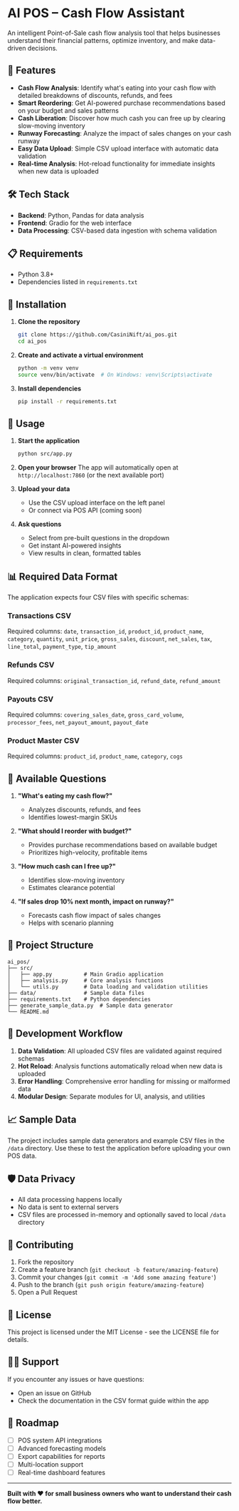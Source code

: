 # AI POS – Cash Flow Assistant

An intelligent Point-of-Sale cash flow analysis tool that helps businesses understand their financial patterns, optimize inventory, and make data-driven decisions.

## 🚀 Features

- **Cash Flow Analysis**: Identify what's eating into your cash flow with detailed breakdowns of discounts, refunds, and fees
- **Smart Reordering**: Get AI-powered purchase recommendations based on your budget and sales patterns
- **Cash Liberation**: Discover how much cash you can free up by clearing slow-moving inventory
- **Runway Forecasting**: Analyze the impact of sales changes on your cash runway
- **Easy Data Upload**: Simple CSV upload interface with automatic data validation
- **Real-time Analysis**: Hot-reload functionality for immediate insights when new data is uploaded

## 🛠️ Tech Stack

- **Backend**: Python, Pandas for data analysis
- **Frontend**: Gradio for the web interface
- **Data Processing**: CSV-based data ingestion with schema validation

## 📋 Requirements

- Python 3.8+
- Dependencies listed in `requirements.txt`

## 🔧 Installation

1. **Clone the repository**
   ```bash
   git clone https://github.com/CasiniNift/ai_pos.git
   cd ai_pos
   ```

2. **Create and activate a virtual environment**
   ```bash
   python -m venv venv
   source venv/bin/activate  # On Windows: venv\Scripts\activate
   ```

3. **Install dependencies**
   ```bash
   pip install -r requirements.txt
   ```

## 🚀 Usage

1. **Start the application**
   ```bash
   python src/app.py
   ```

2. **Open your browser**
   The app will automatically open at `http://localhost:7860` (or the next available port)

3. **Upload your data**
   - Use the CSV upload interface on the left panel
   - Or connect via POS API (coming soon)

4. **Ask questions**
   - Select from pre-built questions in the dropdown
   - Get instant AI-powered insights
   - View results in clean, formatted tables

## 📊 Required Data Format

The application expects four CSV files with specific schemas:

### Transactions CSV
Required columns: `date`, `transaction_id`, `product_id`, `product_name`, `category`, `quantity`, `unit_price`, `gross_sales`, `discount`, `net_sales`, `tax`, `line_total`, `payment_type`, `tip_amount`

### Refunds CSV
Required columns: `original_transaction_id`, `refund_date`, `refund_amount`

### Payouts CSV
Required columns: `covering_sales_date`, `gross_card_volume`, `processor_fees`, `net_payout_amount`, `payout_date`

### Product Master CSV
Required columns: `product_id`, `product_name`, `category`, `cogs`

## 🎯 Available Questions

1. **"What's eating my cash flow?"**
   - Analyzes discounts, refunds, and fees
   - Identifies lowest-margin SKUs

2. **"What should I reorder with budget?"**
   - Provides purchase recommendations based on available budget
   - Prioritizes high-velocity, profitable items

3. **"How much cash can I free up?"**
   - Identifies slow-moving inventory
   - Estimates clearance potential

4. **"If sales drop 10% next month, impact on runway?"**
   - Forecasts cash flow impact of sales changes
   - Helps with scenario planning

## 📁 Project Structure

```
ai_pos/
├── src/
│   ├── app.py          # Main Gradio application
│   ├── analysis.py     # Core analysis functions
│   └── utils.py        # Data loading and validation utilities
├── data/               # Sample data files
├── requirements.txt    # Python dependencies
├── generate_sample_data.py  # Sample data generator
└── README.md
```

## 🔄 Development Workflow

1. **Data Validation**: All uploaded CSV files are validated against required schemas
2. **Hot Reload**: Analysis functions automatically reload when new data is uploaded
3. **Error Handling**: Comprehensive error handling for missing or malformed data
4. **Modular Design**: Separate modules for UI, analysis, and utilities

## 📈 Sample Data

The project includes sample data generators and example CSV files in the `/data` directory. Use these to test the application before uploading your own POS data.

## 🛡️ Data Privacy

- All data processing happens locally
- No data is sent to external servers
- CSV files are processed in-memory and optionally saved to local `/data` directory

## 🤝 Contributing

1. Fork the repository
2. Create a feature branch (`git checkout -b feature/amazing-feature`)
3. Commit your changes (`git commit -m 'Add some amazing feature'`)
4. Push to the branch (`git push origin feature/amazing-feature`)
5. Open a Pull Request

## 📝 License

This project is licensed under the MIT License - see the LICENSE file for details.

## 🙋‍♂️ Support

If you encounter any issues or have questions:
- Open an issue on GitHub
- Check the documentation in the CSV format guide within the app

## 🚧 Roadmap

- [ ] POS system API integrations
- [ ] Advanced forecasting models
- [ ] Export capabilities for reports
- [ ] Multi-location support
- [ ] Real-time dashboard features

---

**Built with ❤️ for small business owners who want to understand their cash flow better.**